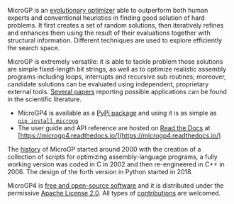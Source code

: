 MicroGP is an [evolutionary optimizer](evolution.html) able to outperform both human experts and conventional heuristics in finding good solution of hard problems. It first creates a set of random solutions, then iteratively refines and enhances them using the result of their evaluations together with structural information. Different techniques are used to explore efficiently the search space.

MicroGP is extremely versatile: it is able to tackle problem those solutions are simple fixed-length bit strings, as well as to optimize realistic assembly programs including loops, interrupts and recursive sub routines; moreover, candidate solutions can be evaluated using independent, proprietary external tools. [Several papers](https://scholar.google.it/scholar?q=%28+MicroGP+OR+%C2%B5GP+%29+AND+%28+Squillero+OR+Tonda+%29) reporting possible applications can be found in the scientific literature.

* MicroGP4 is available as a [PyPi package](https://en.wikipedia.org/wiki/Python_Package_Index) and using it is as simple as  
[`pip install microgp`](https://pypi.org/project/microgp/) 
* The user guide and API reference are hosted on [Read the Docs](https://en.wikipedia.org/wiki/Read_the_Docs) at [https://microgp4.readthedocs.io/](https://microgp4.readthedocs.io/)

The [history](history.html) of MicroGP started around 2000 with the creation of a collection of scripts for optimizing assembly-language programs, a fully working version was coded in C in 2002 and then re-engineered in C++ in 2006. The design of the forth version in Python started in 2018.

MicroGP4 is [free and open-source software](https://en.wikipedia.org/wiki/Free_and_open-source_software) and it is distributed under the permissive [Apache License 2.0](https://www.tldrlegal.com/l/apache2). All types of [contributions](contributors.html) are welcomed.
